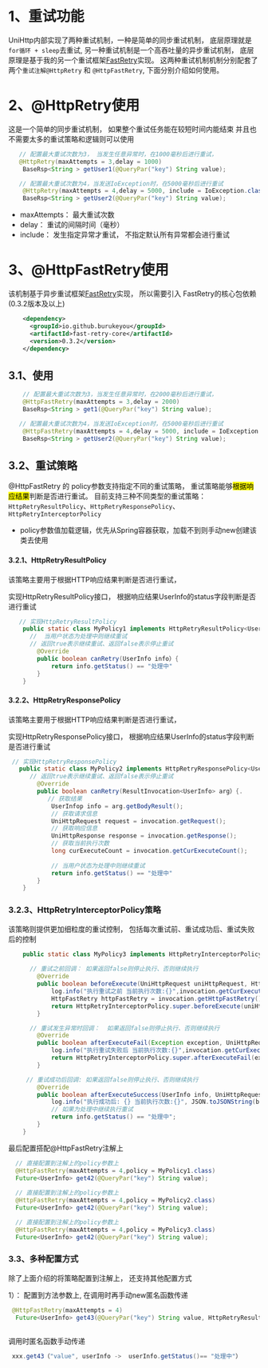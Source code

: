 

# 1、重试功能

UniHttp内部实现了两种重试机制，一种是简单的同步重试机制， 底层原理就是 `for循环 + sleep`去重试,   另一种重试机制是一个高吞吐量的异步重试机制， 底层原理是基于我的另一个重试框架[FastRetry](https://github.com/burukeYou/fast-retry)实现。 这两种重试机制机制分别配套了两个`重试注解@HttpRetry` 和 `@HttpFastRetry`, 下面分别介绍如何使用。

# 2、@HttpRetry使用
这是一个简单的同步重试机制， 如果整个重试任务能在较短时间内能结束 并且也不需要太多的重试策略和逻辑则可以使用

```java
   // 配置最大重试次数为3， 当发生任意异常时，在1000毫秒后进行重试，
   @HttpRetry(maxAttempts = 3,delay = 1000)
    BaseRsp<String > getUser1(@QueryPar("key") String value);

   // 配置最大重试次数为4，当发送IoException时，在5000毫秒后进行重试
    @HttpRetry(maxAttempts = 4,delay = 5000, include = IoException.class)
    BaseRsp<String > getUser2(@QueryPar("key") String value);
```

- maxAttempts：  最大重试次数
- delay： 重试的间隔时间（毫秒）
- include：  发生指定异常才重试， 不指定默认所有异常都会进行重试


# 3、@HttpFastRetry使用

该机制基于异步重试框架[FastRetry](https://github.com/burukeYou/fast-retry)实现， 所以需要引入 FastRetry的核心包依赖(0.3.2版本及以上)

```xml
    <dependency>
      <groupId>io.github.burukeyou</groupId>
      <artifactId>fast-retry-core</artifactId>
      <version>0.3.2</version>
    </dependency>
```

## 3.1、使用
```java
    // 配置最大重试次数为3，当发生任意异常时，在2000毫秒后进行重试，
    @HttpFastRetry(maxAttempts = 3,delay = 2000)
    BaseRsp<String > get1(@QueryPar("key") String value);

   // 配置最大重试次数为4，当发送IoException时，在5000毫秒后进行重试
    @HttpFastRetry(maxAttempts = 4,delay = 5000, include = IoException.class)
    BaseRsp<String > getUser2(@QueryPar("key") String value);

```


## 3.2、重试策略
@HttpFastRetry 的 policy参数支持指定不同的重试策略， 重试策略能够<mark>根据响应结果</mark>判断是否进行重试。 目前支持三种不同类型的重试策略： `HttpRetryResultPolicy`、`HttpRetryResponsePolicy`、`HttpRetryInterceptorPolicy`
-  policy参数值加载逻辑，优先从Spring容器获取，加载不到则手动new创建该类去使用




#### 3.2.1、HttpRetryResultPolicy
该策略主要用于根据HTTP响应结果判断是否进行重试， 

实现HttpRetryResultPolicy接口， 根据响应结果UserInfo的status字段判断是否进行重试

```java
   // 实现HttpRetryResultPolicy
    public static class MyPolicy1 implements HttpRetryResultPolicy<UserInfo> {
      //  当用户状态为处理中则继续重试
      // 返回true表示继续重试、返回false表示停止重试
        @Override
        public boolean canRetry(UserInfo info）{
        	return info.getStatus() == "处理中"
        }
    }
```


#### 3.2.2、HttpRetryResponsePolicy
该策略主要用于根据HTTP响应结果判断是否进行重试， 

实现HttpRetryResponsePolicy接口， 根据响应结果UserInfo的status字段判断是否进行重试

```java
 // 实现HttpRetryResponsePolicy
   public static class MyPolicy2 implements HttpRetryResponsePolicy<UserInfo> {
      // 返回true表示继续重试、返回false表示停止重试
        @Override
        public boolean canRetry(ResultInvocation<UserInfo> arg）{.     
           // 获取结果
        	UserInfop info = arg.getBodyResult();
        	// 获取请求信息
        	UniHttpRequest request = invocation.getRequest();
			// 获取响应信息
            UniHttpResponse response = invocation.getResponse();
            // 获取当前执行次数
            long curExecuteCount = invocation.getCurExecuteCount();
  
  			// 当用户状态为处理中则继续重试
        	return info.getStatus() == "处理中"
        }
    }
```




### 3.2.3、HttpRetryInterceptorPolicy策略
该策略则提供更加细粒度的重试控制， 包括每次重试前、重试成功后、重试失败后的控制

```java
    public static class MyPolicy3 implements HttpRetryInterceptorPolicy<UserInfo> {
      
      // 重试之前回调： 如果返回false则停止执行、否则继续执行
        @Override
        public boolean beforeExecute(UniHttpRequest uniHttpRequest, HttpRetryInvocation invocation) throws Exception {
            log.info("执行重试之前 当前执行次数:{}",invocation.getCurExecuteCount());
            HttpFastRetry httpFastRetry = invocation.getHttpFastRetry();
            return HttpRetryInterceptorPolicy.super.beforeExecute(uniHttpRequest, invocation);
        }

      // 重试发生异常时回调：  如果返回false则停止执行、否则继续执行
        @Override
        public boolean afterExecuteFail(Exception exception, UniHttpRequest uniHttpRequest, HttpRetryInvocation invocation) throws Exception {
            log.info("执行重试失败后 当前执行次数:{}",invocation.getCurExecuteCount());
            return HttpRetryInterceptorPolicy.super.afterExecuteFail(exception, uniHttpRequest, invocation);
        }

     // 重试成功后回调: 如果返回false则停止执行、否则继续执行
        @Override
        public boolean afterExecuteSuccess(UserInfo info, UniHttpRequest uniHttpRequest, UniHttpResponse uniHttpResponse, HttpRetryInvocation invocation) {
            log.info("执行成功后: {} 当前执行次数:{}", JSON.toJSONString(bodyResult),invocation.getCurExecuteCount());          
            // 如果为处理中继续执行重试
            return info.getStatus() == "处理中";
        }
    }
```

最后配置搭配@HttpFastRetry注解上
```java
  // 直接配置到注解上的policy参数上
  @HttpFastRetry(maxAttempts = 4,policy = MyPolicy1.class)
  Future<UserInfo> get42(@QueryPar("key") String value);
  
  // 直接配置到注解上的policy参数上
  @HttpFastRetry(maxAttempts = 4,policy = MyPolicy2.class)
  Future<UserInfo> get42(@QueryPar("key") String value);

  // 直接配置到注解上的policy参数上
  @HttpFastRetry(maxAttempts = 4,policy = MyPolicy3.class)
  Future<UserInfo> get42(@QueryPar("key") String value);

```


### 3.3、多种配置方式
除了上面介绍的将策略配置到注解上， 还支持其他配置方式

1）： 配置到方法参数上, 在调用时再手动new匿名函数传递

```java
 @HttpFastRetry(maxAttempts = 4)
  Future<UserInfo> get43(@QueryPar("key") String value, HttpRetryResultPolicy<UserInfo> policy);
 
```

调用时匿名函数手动传递

```java
 xxx.get43（"value", userInfo ->  userInfo.getStatus()== "处理中"）
```




